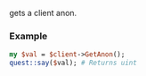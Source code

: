 gets a client anon.
### Example

```perl
my $val = $client->GetAnon();
quest::say($val); # Returns uint
```